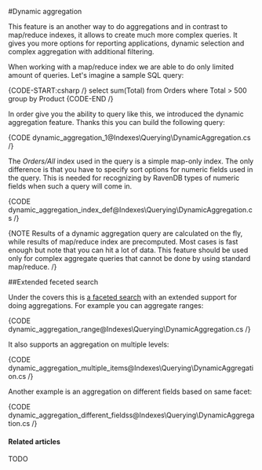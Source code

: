 ﻿#Dynamic aggregation

This feature is an another way to do aggregations and in contrast to map/reduce indexes, it allows to create much more complex queries. It gives you more options for reporting applications,
dynamic selection and complex aggregation with additional filtering. 

When working with a map/reduce index we are able to do only limited amount of queries. Let's imagine a sample SQL query:

{CODE-START:csharp /}
select sum(Total) from Orders where Total > 500 group by Product
{CODE-END /}

In order give you the ability to query like this, we introduced the dynamic aggregation feature. Thanks this you can build the following query:

{CODE dynamic_aggregation_1@Indexes\Querying\DynamicAggregation.cs /}

The _Orders/All_ index used in the query is a simple map-only index. The only difference is that you have to specify sort options for numeric fields used in the query. This is needed
for recognizing by RavenDB types of numeric fields when such a query will come in.

{CODE dynamic_aggregation_index_def@Indexes\Querying\DynamicAggregation.cs /}

{NOTE Results of a dynamic aggregation query are calculated on the fly, while results of map/reduce index are precomputed. Most cases is fast enough but note that you can hit a lot of data. This feature should be used only for complex aggregate queries that cannot be done by using standard map/reduce. /}

##Extended feceted search

Under the covers this is [a faceted search](../faceted-search) with an extended support for doing aggregations. For example you can aggregate ranges:

{CODE dynamic_aggregation_range@Indexes\Querying\DynamicAggregation.cs /}

It also supports an aggregation on multiple levels:

{CODE dynamic_aggregation_multiple_items@Indexes\Querying\DynamicAggregation.cs /}

Another example is an aggregation on different fields based on same facet:

{CODE dynamic_aggregation_different_fieldss@Indexes\Querying\DynamicAggregation.cs /}

#### Related articles

TODO
